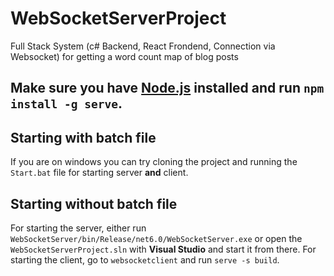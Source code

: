 # WebSocketServerProject
Full Stack System (c# Backend, React Frondend, Connection via Websocket) for getting a word count map of blog posts

## Make sure you have [Node.js](https://nodejs.org/en) installed and run `npm install -g serve`.

## Starting with batch file
If you are on windows you can try cloning the project and running the `Start.bat` file for starting server **and** client.

## Starting without batch file
For starting the server, either run `WebSocketServer/bin/Release/net6.0/WebSocketServer.exe` or open the `WebSocketServerProject.sln` with **Visual Studio** and start it from there.
For starting the client, go to `websocketclient` and run `serve -s build`.
